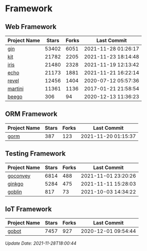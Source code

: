 # Framework

## Web Framework
| Project Name | Stars | Forks | Last Commit |
| ------------ | ----- | ----- | ----------- |
| [gin](https://github.com/gin-gonic/gin) | 53402 | 6051 | 2021-11-28 01:26:17 |
| [kit](https://github.com/go-kit/kit) | 21782 | 2205 | 2021-11-23 18:14:48 |
| [iris](https://github.com/kataras/iris) | 21480 | 2328 | 2021-11-19 12:13:42 |
| [echo](https://github.com/labstack/echo) | 21173 | 1881 | 2021-11-21 16:22:14 |
| [revel](https://github.com/revel/revel) | 12456 | 1404 | 2020-07-12 05:57:36 |
| [martini](https://github.com/go-martini/martini) | 11361 | 1136 | 2017-01-21 21:58:54 |
| [beego](https://github.com/astaxie/beego) | 306 | 94 | 2020-12-13 11:36:23 |

## ORM Framework
| Project Name | Stars | Forks | Last Commit |
| ------------ | ----- | ----- | ----------- |
| [gorm](https://github.com/jinzhu/gorm) | 387 | 123 | 2021-11-20 01:15:37 |

## Testing Framework
| Project Name | Stars | Forks | Last Commit |
| ------------ | ----- | ----- | ----------- |
| [goconvey](https://github.com/smartystreets/goconvey) | 6814 | 488 | 2021-11-01 23:20:26 |
| [ginkgo](https://github.com/onsi/ginkgo) | 5284 | 475 | 2021-11-11 15:28:03 |
| [goblin](https://github.com/franela/goblin) | 817 | 73 | 2021-10-03 14:34:22 |

## IoT Framework
| Project Name | Stars | Forks | Last Commit |
| ------------ | ----- | ----- | ----------- |
| [gobot](https://github.com/hybridgroup/gobot) | 7457 | 927 | 2020-12-01 09:54:44 |

*Update Date: 2021-11-28T18:00:44*
